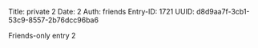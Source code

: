 Title: private 2
Date: 2
Auth: friends
Entry-ID: 1721
UUID: d8d9aa7f-3cb1-53c9-8557-2b76dcc96ba6

Friends-only entry 2
